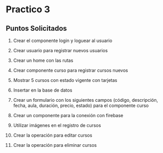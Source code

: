 # Practico 3

## Puntos Solicitados

1. Crear el componente login y loguear al usuario

2. Crear usuario para registrar nuevos usuarios
3. Crear un home con las rutas
4. Crear componente curso para registrar cursos nuevos
5. Mostrar 5 cursos con estado vigente con tarjetas
6. Insertar en la base de datos
7. Crear un formulario con los siguientes campos (código, descripción, fecha, aula, duración, precio, estado) para el componente curso
8. Crear un componente para la conexión con firebase
9. Utilizar imágenes en el registro de cursos
10. Crear la operación para editar cursos
11. Crear la operación para eliminar cursos
